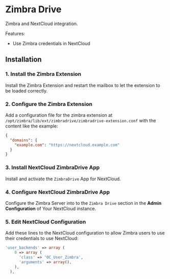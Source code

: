 Zimbra Drive
============

Zimbra and NextCloud integration.

Features:
- Use Zimbra credentials in NextCloud

## Installation

### 1. Install the Zimbra Extension
Install the Zimbra Extension and restart the mailbox to let the extension to be loaded correctly.

### 2. Configure the Zimbra Extension
Add a configuration file for the zimbra extension at `/opt/zimbra/lib/ext/zimbradrive/zimbradrive-extension.conf` with
the content like the example:
```json
{
  "domains": {
    "example.com": "https://nextcloud.example.com"
  }
}
```

### 3. Install NextCloud ZimbraDrive App
Install and activate the `ZimbraDrive` App for NextCloud.

### 4. Configure NextCloud ZimbraDrive App
Configure the Zimbra Server into to the `Zimbra Drive` section in the **Admin Configuration** of Your NextCloud instance.

### 5. Edit NextCloud Configuration
Add these lines to the NextCloud configuration to allow Zimbra users to use their credentials to use NextCloud:
```php
'user_backends' => array (
    0 => array (
      'class' => 'OC_User_Zimbra',
      'arguments' => array(),
    ),
  ),
```
